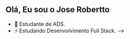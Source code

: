 ## Olá, Eu sou o Jose Robertto 

- 🔭 Estudante de ADS.
- ⚡ Estudando Desenvolvimento Full Stack.
-->
